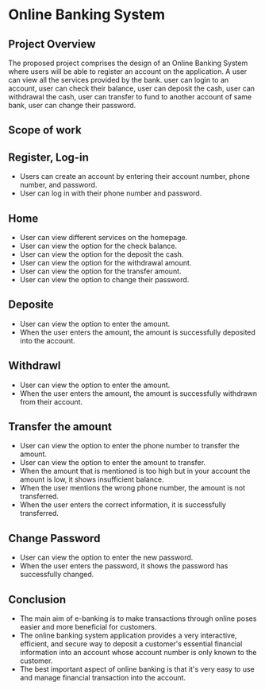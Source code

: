 # Online Banking System
## Project Overview
The proposed project comprises the design of an Online Banking System where users will be able to register an account on the application. A user can view all the services provided by the bank. user can login to an account, user can check their balance, user can deposit the cash, user can withdrawal the cash, user can transfer to fund to another account of same bank, user can change their password.

## Scope of work
## Register, Log-in
- Users can create an account by entering their account number, phone number, and password.
- User can log in with their phone number and password.
## Home
- User can view different services on the homepage.
- User can view the option for the check balance.
- User can view the option for the deposit the cash.
- User can view the option for the withdrawal amount.
- User can view the option for the transfer amount.
- User can view the option to change their password.
## Deposite
- User can view the option to enter the amount.
- When the user enters the amount, the amount is successfully deposited into the account.
## Withdrawl
- User can view the option to enter the amount.
- When the user enters the amount, the amount is successfully withdrawn from their account.
## Transfer the amount
- User can view the option to enter the phone number to transfer the amount.
- User can view the option to enter the amount to transfer.
- When the amount that is mentioned is too high but in your account the amount is low, it shows insufficient balance.
- When the user mentions the wrong phone number, the amount is not transferred.
- When the user enters the correct information, it is successfully transferred. 
## Change Password
- User can view the option to enter the new password.
- When the user enters the password, it shows the password has successfully changed.
## Conclusion
- The main aim of e-banking is to make transactions through online poses easier and more beneficial for customers.
- The online banking system application provides a very interactive, efficient, and secure way to deposit a customer's essential financial information into an account whose account number is only known to the customer.
- The best important aspect of online banking is that it's very easy to use and manage financial transaction into the account. 
